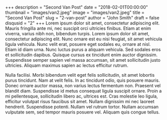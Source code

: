 +++
description = "Second Van Post"
date = "2018-02-01T00:00:00"
thumbnail = "images/van2.jpeg"
image = "images/van2.jpeg"
title = "Second Van Post"
slug = "2-van-post"
author = "John Smith"
draft = false
disqusid = "2"
+++
Lorem ipsum dolor sit amet, consectetur adipiscing elit. Mauris fringilla ante mi, nec suscipit orci ultricies finibus. Etiam at enim viverra, varius nibh non, bibendum turpis. Lorem ipsum dolor sit amet, consectetur adipiscing elit. Nunc ornare est eu nisi feugiat, sit amet vehicula ligula vehicula. Nunc velit erat, posuere eget sodales eu, ornare at nisl. Etiam id diam urna. Nunc luctus purus a aliquam vehicula. Sed sodales eros et sollicitudin dapibus. Quisque cursus ex tincidunt enim auctor dignissim. Suspendisse semper sapien vel massa accumsan, sit amet sollicitudin justo ultricies. Aliquam maximus sapien ac lectus efficitur rutrum.

Nulla facilisi. Morbi bibendum velit eget felis sollicitudin, sit amet lobortis purus tincidunt. Nam at velit felis. In ac tincidunt odio, quis posuere mauris. Donec ornare auctor massa, non varius lectus fermentum non. Praesent vel blandit diam. Suspendisse id metus consequat ligula suscipit ornare. Proin a mi pellentesque, sollicitudin libero ac, ultrices est. Cras molestie leo ligula, efficitur volutpat risus faucibus sit amet. Nullam dignissim mi nec laoreet hendrerit. Suspendisse potenti. Nullam vel rutrum tortor. Nullam accumsan vulputate sem, sed tempor mauris posuere vel. Aliquam quis congue tellus.
